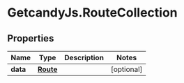 # GetcandyJs.RouteCollection

## Properties

Name | Type | Description | Notes
------------ | ------------- | ------------- | -------------
**data** | [**Route**](Route.md) |  | [optional] 


